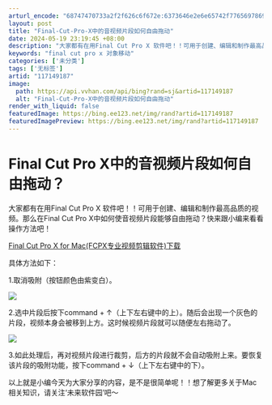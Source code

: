 ```yaml
---
arturl_encode: "68747470733a2f2f626c6f672e:6373646e2e6e65742f77656978696e5f35303635373831332f:61727469636c652f64657461696c732f313137313439313837"
layout: post
title: "Final-Cut-Pro-X中的音视频片段如何自由拖动"
date: 2024-05-19 23:19:45 +08:00
description: "大家都有在用Final Cut Pro X 软件吧！！可用于创建、编辑和制作最高品质的视频。那么在F"
keywords: "final cut pro x 对象移动"
categories: ['未分类']
tags: ['无标签']
artid: "117149187"
image:
  path: https://api.vvhan.com/api/bing?rand=sj&artid=117149187
  alt: "Final-Cut-Pro-X中的音视频片段如何自由拖动"
render_with_liquid: false
featuredImage: https://bing.ee123.net/img/rand?artid=117149187
featuredImagePreview: https://bing.ee123.net/img/rand?artid=117149187
---
```


# Final Cut Pro X中的音视频片段如何自由拖动？

大家都有在用Final Cut Pro X 软件吧！！可用于创建、编辑和制作最高品质的视频。那么在Final Cut Pro X中如何使音视频片段能够自由拖动？快来跟小编来看看操作方法吧！

[Final Cut Pro X for Mac(FCPX专业视频剪辑软件)下载](https://mac.orsoon.com/Mac/156151.html)

具体方法如下：

1.取消吸附（按钮颜色由紫变白）。

![](https://i-blog.csdnimg.cn/blog_migrate/db8dab2af32edd0dd2a0c8f6134a2307.jpeg)

2.选中片段后按下command + ↑（上下左右键中的上）。随后会出现一个灰色的片段，视频本身会被移到上方。这时候视频片段就可以随便左右拖动了。

![](https://i-blog.csdnimg.cn/blog_migrate/360b41e2b7c2ef59736549f6d629641c.png)

3.如此处理后，再对视频片段进行裁剪，后方的片段就不会自动吸附上来。要恢复该片段的吸附功能，按下command + ↓（上下左右键中的下）。

以上就是小编今天为大家分享的内容，是不是很简单呢！！想了解更多关于Mac相关知识，请关注‘未来软件园’吧～
